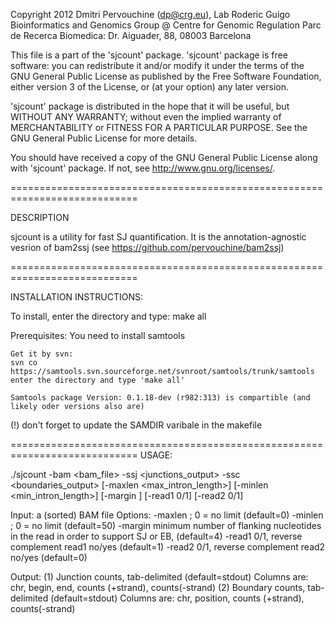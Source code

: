 Copyright 2012 Dmitri Pervouchine (dp@crg.eu), Lab Roderic Guigo
Bioinformatics and Genomics Group @ Centre for Genomic Regulation
Parc de Recerca Biomedica: Dr. Aiguader, 88, 08003 Barcelona

This file is a part of the 'sjcount' package. 
'sjcount' package is free software: you can redistribute it and/or modify
it under the terms of the GNU General Public License as published by
the Free Software Foundation, either version 3 of the License, or
(at your option) any later version.

'sjcount' package is distributed in the hope that it will be useful,
but WITHOUT ANY WARRANTY; without even the implied warranty of
MERCHANTABILITY or FITNESS FOR A PARTICULAR PURPOSE.  See the
GNU General Public License for more details.

You should have received a copy of the GNU General Public License
along with 'sjcount' package.  If not, see <http://www.gnu.org/licenses/>.

============================================================================

DESCRIPTION

sjcount is a utility for fast SJ quantification. It is the annotation-agnostic 
vesrion of bam2ssj (see https://github.com/pervouchine/bam2ssj)

============================================================================

INSTALLATION INSTRUCTIONS:

To install, enter the directory and type:
make all

Prerequisites:
	You need to install samtools

	Get it by svn:
	svn co https://samtools.svn.sourceforge.net/svnroot/samtools/trunk/samtools
	enter the directory and type 'make all'

	Samtools package Version: 0.1.18-dev (r982:313) is compartible (and likely oder versions also are)

(!)	don't forget to update the SAMDIR varibale in the makefile

============================================================================
USAGE: 

./sjcount -bam <bam_file> -ssj <junctions_output> -ssc <boundaries_output> [-maxlen <max_intron_length>] [-minlen <min_intron_length>] [-margin <length>] [-read1 0/1] [-read2 0/1]

Input:   a (sorted) BAM file
Options:
	-maxlen <upper limit on intron length>; 0 = no limit (default=0)
	-minlen <lower limit on intron length>; 0 = no limit (default=50)
	-margin <length> minimum number of flanking nucleotides in the read in order to support SJ or EB, (default=4)
	-read1 0/1, reverse complement read1 no/yes (default=1)
	-read2 0/1, reverse complement read2 no/yes (default=0)

Output: (1) Junction counts, tab-delimited  (default=stdout)
	Columns are: chr, begin, end, counts (+strand), counts(-strand)
	(2) Boundary counts, tab-delimited  (default=stdout)
	Columns are: chr, position, counts (+strand), counts(-strand)

